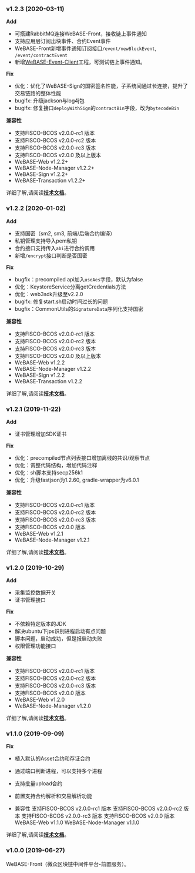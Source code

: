 ### v1.2.3 (2020-03-11)

**Add**
- 可搭建RabbitMQ连接WeBASE-Front，接收链上事件通知
- 支持应用层订阅出块事件、合约Event事件
- WeBASE-Front新增事件通知订阅接口`/event/newBlockEvent`, `/event/contractEvent`
- 新增[WeBASE-Event-Client](https://github.com/WeBankFinTech/WeBASE-Event-Client)工程，可测试链上事件通知。

**Fix**
- 优化：优化了WeBASE-Sign的国密签名性能，子系统间通过长连接，提升了交易链路的整体性能
- bugifx: 升级jackson与log4j包
- bugifx: 修复接口`deployWithSign`的`contractBin`字段，改为`bytecodeBin`

**兼容性**
- 支持FISCO-BCOS v2.0.0-rc1 版本
- 支持FISCO-BCOS v2.0.0-rc2 版本
- 支持FISCO-BCOS v2.0.0-rc3 版本
- 支持FISCO-BCOS v2.0.0 及以上版本
- WeBASE-Web v1.2.2+
- WeBASE-Node-Manager v1.2.2+
- WeBASE-Sign v1.2.2+
- WeBASE-Transaction v1.2.2+

详细了解,请阅读[**技术文档**](https://webasedoc.readthedocs.io/zh_CN/latest/)。


### v1.2.2 (2020-01-02)

**Add**
- 支持国密（sm2, sm3, 前端/后端合约编译）
- 私钥管理支持导入pem私钥
- 合约接口支持传入`abi`进行合约调用
- 新增`/encrypt`接口判断是否国密

**Fix**
- bugfix：precompiled api加入`useAes`字段，默认为false
- 优化：KeystoreService分离getCredentials方法
- 优化：web3sdk升级至v2.2.0
- bugifx: 修复start.sh启动时间过长的问题
- bugfix：CommonUtils的`SignatureData`序列化支持国密

**兼容性**
- 支持FISCO-BCOS v2.0.0-rc1 版本
- 支持FISCO-BCOS v2.0.0-rc2 版本
- 支持FISCO-BCOS v2.0.0-rc3 版本
- 支持FISCO-BCOS v2.0.0 及以上版本
- WeBASE-Web v1.2.2
- WeBASE-Node-Manager v1.2.2
- WeBASE-Sign v1.2.2
- WeBASE-Transaction v1.2.2

详细了解,请阅读[**技术文档**](https://webasedoc.readthedocs.io/zh_CN/latest/)。


### v1.2.1 (2019-11-22)

**Add**
- 证书管理增加SDK证书

**Fix**
- 优化：precompiled节点列表接口增加离线的共识/观察节点
- 优化：调整代码结构，增加代码注释
- 优化：sh脚本支持secp256k1
- 优化：升级fastjson为1.2.60, gradle-wrapper为v6.0.1

**兼容性**
- 支持FISCO-BCOS v2.0.0-rc1 版本
- 支持FISCO-BCOS v2.0.0-rc2 版本
- 支持FISCO-BCOS v2.0.0-rc3 版本
- 支持FISCO-BCOS v2.0.0 版本
- WeBASE-Web v1.2.1
- WeBASE-Node-Manager v1.2.1

详细了解,请阅读[**技术文档**](https://webasedoc.readthedocs.io/zh_CN/latest/)。


### v1.2.0 (2019-10-29)

**Add**
- 采集监控数据开关
- 证书管理接口

**Fix**
- 不依赖特定版本的JDK
- 解决ubuntu下jps识别进程启动有点问题
- 脚本问题，启动成功，但是报启动失败
- 权限管理功能接口

**兼容性**
- 支持FISCO-BCOS v2.0.0-rc1 版本
- 支持FISCO-BCOS v2.0.0-rc2 版本
- 支持FISCO-BCOS v2.0.0-rc3 版本
- 支持FISCO-BCOS v2.0.0 版本
- WeBASE-Web v1.2.0
- WeBASE-Node-Manager v1.2.0

详细了解,请阅读[**技术文档**](https://webasedoc.readthedocs.io/zh_CN/latest/)。

### v1.1.0 (2019-09-09)

**Fix**
- 植入默认的Asset合约和存证合约
- 通过端口判断进程，可以支持多个进程
- 支持批量upload合约
- 前置支持合约解析和交易解析功能


- 兼容性
支持FISCO-BCOS v2.0.0-rc1 版本
支持FISCO-BCOS v2.0.0-rc2 版本
支持FISCO-BCOS v2.0.0-rc3 版本
支持FISCO-BCOS v2.0.0 版本
WeBASE-Web v1.1.0
WeBASE-Node-Manager v1.1.0


详细了解,请阅读[**技术文档**](https://webasedoc.readthedocs.io/zh_CN/latest/)。



### v1.0.0 (2019-06-27)

WeBASE-Front（微众区块链中间件平台-前置服务）。
